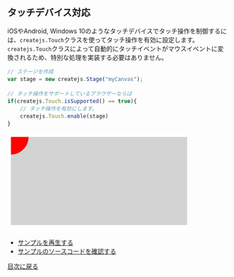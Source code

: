 ## タッチデバイス対応

iOSやAndroid, Windows 10のようなタッチデバイスでタッチ操作を制御するには、`createjs.Touch`クラスを使ってタッチ操作を有効に設定します。`createjs.Touch`クラスによって自動的にタッチイベントがマウスイベントに変換されるため、特別な処理を実装する必要はありません。

```js
// ステージを作成
var stage = new createjs.Stage("myCanvas");

// タッチ操作をサポートしているブラウザーならば
if(createjs.Touch.isSupported() == true){
	// タッチ操作を有効にします。
	createjs.Touch.enable(stage)
}
```


![](../imgs/mouse_touch.html.png)

- [サンプルを再生する](https://ics-creative.github.io/tutorial-createjs/samples/mouse_touch.html)
- [サンプルのソースコードを確認する](../samples/mouse_touch.html)



[目次に戻る](index.md)
